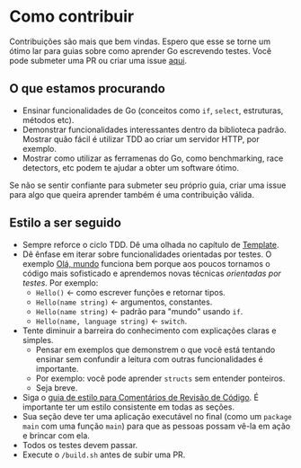 # Como contribuir

Contribuições são mais que bem vindas. Espero que esse se torne um ótimo lar para guias sobre como aprender Go escrevendo testes. Você pode submeter uma PR ou criar uma issue [aqui](https://github.com/larien/learn-go-with-tests).

## O que estamos procurando

-   Ensinar funcionalidades de Go (conceitos como `if`, `select`, estruturas, métodos etc).
-   Demonstrar funcionalidades interessantes dentro da biblioteca padrão. Mostrar quão fácil é utilizar TDD ao criar um servidor HTTP, por exemplo.
-   Mostrar como utilizar as ferramenas do Go, como benchmarking, race detectors, etc podem te ajudar a obter um software ótimo.

Se não se sentir confiante para submeter seu próprio guia, criar uma issue para algo que queira aprender também é uma contribuição válida.

## Estilo a ser seguido

-   Sempre reforce o ciclo TDD. Dê uma olhada no capítulo de [Template](template.md).
-   Dê ênfase em iterar sobre funcionalidades orientadas por testes. O exemplo [Olá, mundo](primeiros-passos-com-go/hello-world.md) funciona bem porque aos poucos tornamos o código mais sofisticado e aprendemos novas técnicas _orientadas por testes_. Por exemplo:
    -   `Hello()` &lt;- como escrever funções e retornar tipos.
    -   `Hello(name string)` &lt;- argumentos, constantes.
    -   `Hello(name string)` &lt;- padrão para "mundo" usando `if`.
    -   `Hello(name, language string)` &lt;- `switch`.
-   Tente diminuir a barreira do conhecimento com explicações claras e simples.
    -   Pensar em exemplos que demonstrem o que você está tentando ensinar sem confundir a leitura com outras funcionalidades é importante.
    -   Por exemplo: você pode aprender `structs` sem entender ponteiros.
    -   Seja breve.
-   Siga o [guia de estilo para Comentários de Revisão de Código](https://github.com/golang/go/wiki/CodeReviewComments). É importante ter um estilo consistente em todas as seções.
-   Sua seção deve ter uma aplicação executável no final (como um `package main` com uma função `main`) para que as pessoas possam vê-la em ação e brincar com ela.
-   Todos os testes devem passar.
-   Execute o `/build.sh` antes de subir uma PR.
